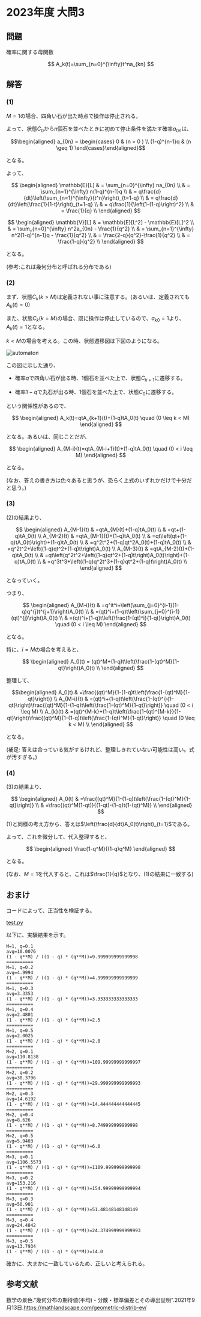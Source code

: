 # 2023年度 大問3

## 問題

確率に関する母関数

$$
A_k(t)=\sum_{n=0}^{\infty}t^na_{kn}
$$

## 解答

### (1)

$M=1$の場合、四角い石が出た時点で操作は停止される。

よって、状態$C_0$から$n$個石を並べたときに初めて停止条件を満たす確率$a_{0n}$は、

$$\begin{aligned}
    a_{0n} =
    \begin{cases}
        0            & (n = 0   ) \\
        (1-q)^{n-1}q & (n \geq 1)
    \end{cases}\end{aligned}$$

となる。

よって、

$$
\begin{aligned}
    \mathbb{E}[L] & = \sum_{n=0}^{\infty} na_{0n}                   \\
                  & = \sum_{n=1}^{\infty} n(1-q)^{n-1}q             \\
                  & = q\frac{d}{dt}\left(\sum_{n=1}^{\infty}{t^n}\right)_{t=1-q} \\
                  & = q\frac{d}{dt}\left(\frac{1}{1-t}\right)_{t=1-q}            \\
                  & = q\frac{1}{\left(1-(1-q)\right)^2}                    \\
                  & = \frac{1}{q}                                   \\
\end{aligned}
$$

$$
\begin{aligned}
    \mathbb{V}[L] & = \mathbb{E}[L^2] - \mathbb{E}[L]^2                   \\
                  & = \sum_{n=0}^{\infty} n^2a_{0n} - \frac{1}{q^2}       \\
                  & = \sum_{n=1}^{\infty} n^2(1-q)^{n-1}q - \frac{1}{q^2} \\
                  & = \frac{2-q}{q^2}-\frac{1}{q^2}                       \\
                  & = \frac{1-q}{q^2}                                     \\
\end{aligned}
$$

となる。

(参考:これは幾何分布と呼ばれる分布である)

### (2)

まず、状態$C_k(k>M)$は定義されない事に注意する。(あるいは、定義されても$A_k(t)=0$)

また、状態$C_k(k=M)$の場合、既に操作は停止しているので、$a_{k0}=1$より、$A_k(t)=1$となる。

$k<M$の場合を考える。この時、状態遷移図は下図のようになる。

![automaton](automaton.png)

この図に示した通り、

- 確率$q$で四角い石が出る時、1個石を並べた上で、状態$C_{k+1}$に遷移する。

- 確率$1-q$で丸石が出る時、1個石を並べた上で、状態$C_0$に遷移する。

という関係性があるので、

$$
\begin{aligned}
    A_k(t)=qtA_{k+1}(t)+(1-q)tA_0(t) \quad (0 \leq k < M)
\end{aligned}
$$

となる。あるいは、同じことだが、

$$
\begin{aligned}
    A_{M-i}(t)=qtA_{M-i+1}(t)+(1-q)tA_0(t) \quad (0 < i \leq M)
\end{aligned}
$$

となる。

(なお、答えの書き方は色々あると思うが、恐らく上式のいずれかだけで十分だと思う。)

### (3)

(2)の結果より、

$$
\begin{aligned}
    A_{M-1}(t) & =qtA_{M}(t)+(1-q)tA_0(t)                                  \\
               & =qt+(1-q)tA_0(t)                                          \\
    A_{M-2}(t) & =qtA_{M-1}(t)+(1-q)tA_0(t)                                \\
               & =qt\left(qt+(1-q)tA_0(t)\right)+(1-q)tA_0(t)                     \\
               & =q^2t^2+(1-q)qt^2A_0(t)+(1-q)tA_0(t)                      \\
               & =q^2t^2+\left((1-q)qt^2+(1-q)t\right)A_0(t)                      \\
    A_{M-3}(t) & =qtA_{M-2}(t)+(1-q)tA_0(t)                                \\
               & =qt\left(q^2t^2+\left((1-q)qt^2+(1-q)t\right)A_0(t)\right)+(1-q)tA_0(t) \\
               & =q^3t^3+\left((1-q)q^2t^3+(1-q)qt^2+(1-q)t\right)A_0(t)          \\
\end{aligned}
$$

となっていく。

つまり、

$$
\begin{aligned}
    A_{M-i}(t) & =q^it^i+\left(\sum_{j=0}^{i-1}(1-q)q^{j}t^{j+1}\right)A_0(t)                \\
               & =(qt)^i+(1-q)t\left(\sum_{j=0}^{i-1}(qt)^{j}\right)A_0(t)                   \\
               & =(qt)^i+(1-q)t\left(\frac{1-(qt)^i}{1-qt}\right)A_0(t) \quad (0 < i \leq M)
\end{aligned}
$$

となる。

特に、$i=M$の場合を考えると、

$$
\begin{aligned}
    A_0(t)  = (qt)^M+(1-q)t\left(\frac{1-(qt)^M}{1-qt}\right)A_0(t) \\
\end{aligned}
$$

整理して、

$$\begin{aligned}
    A_0(t)     & =\frac{(qt)^M}{1-(1-q)t\left(\frac{1-(qt)^M}{1-qt}\right)} \\
    A_{M-i}(t) & =(qt)^i+(1-q)t\left(\frac{1-(qt)^i}{1-qt}\right)\frac{(qt)^M}{1-(1-q)t\left(\frac{1-(qt)^M}{1-qt}\right)} \quad (0 < i \leq M) \\
    A_{k}(t)   & =(qt)^{M-k}+(1-q)t\left(\frac{1-(qt)^{M-k}}{1-qt}\right)\frac{(qt)^M}{1-(1-q)t\left(\frac{1-(qt)^M}{1-qt}\right)} \quad (0 \leq k < M) \\
\end{aligned}
$$

となる。

(補足:
答えは合っている気がするけれど、整理しきれていない可能性は高い。式が汚すぎる。)

### (4)

(3)の結果より、

$$
\begin{aligned}
    A_0(t) & =\frac{(qt)^M}{1-(1-q)t\left(\frac{1-(qt)^M}{1-qt}\right)} \\
           & =\frac{(qt)^M(1-qt)}{(1-qt)-(1-q)t(1-(qt)^M)}       \\
\end{aligned}
$$

(1)と同様の考え方から、答えは$\left(\frac{d}{dt}A_0(t)\right)_{t=1}$である。

よって、これを微分して、代入整理すると、

$$
\begin{aligned}
    \frac{1-q^M}{(1-q)q^M}
\end{aligned}
$$

となる。

(なお、$M=1$を代入すると、これは$\frac{1}{q}$となり、(1)の結果に一致する)

## おまけ

コードによって、正当性を検証する。

[test.py](./test.py)

以下に、実験結果を示す。

``` {#code:実験結果 caption="実験結果" label="code:実験結果"}
M=1, q=0.1
avg=10.0076
(1 - q**M) / ((1 - q) * (q**M))=9.999999999999998
==========
M=1, q=0.2
avg=4.9994
(1 - q**M) / ((1 - q) * (q**M))=4.999999999999999
==========
M=1, q=0.3
avg=3.3353
(1 - q**M) / ((1 - q) * (q**M))=3.333333333333333
==========
M=1, q=0.4
avg=2.4801
(1 - q**M) / ((1 - q) * (q**M))=2.5
==========
M=1, q=0.5
avg=2.0025
(1 - q**M) / ((1 - q) * (q**M))=2.0
==========
M=2, q=0.1
avg=110.8138
(1 - q**M) / ((1 - q) * (q**M))=109.99999999999997
==========
M=2, q=0.2
avg=30.3796
(1 - q**M) / ((1 - q) * (q**M))=29.999999999999993
==========
M=2, q=0.3
avg=14.6192
(1 - q**M) / ((1 - q) * (q**M))=14.444444444444445
==========
M=2, q=0.4
avg=8.626
(1 - q**M) / ((1 - q) * (q**M))=8.749999999999998
==========
M=2, q=0.5
avg=5.9403
(1 - q**M) / ((1 - q) * (q**M))=6.0
==========
M=3, q=0.1
avg=1106.5573
(1 - q**M) / ((1 - q) * (q**M))=1109.9999999999998
==========
M=3, q=0.2
avg=153.216
(1 - q**M) / ((1 - q) * (q**M))=154.99999999999994
==========
M=3, q=0.3
avg=50.901
(1 - q**M) / ((1 - q) * (q**M))=51.48148148148149
==========
M=3, q=0.4
avg=24.4842
(1 - q**M) / ((1 - q) * (q**M))=24.374999999999993
==========
M=3, q=0.5
avg=13.7934
(1 - q**M) / ((1 - q) * (q**M))=14.0
```

確かに、大まかに一致しているため、正しいと考えられる。

## 参考文献

数学の景色."幾何分布の期待値(平均)・分散・標準偏差とその導出証明".2021年9月13日.<https://mathlandscape.com/geometric-distrib-ev/>

